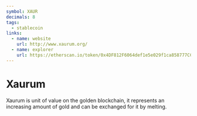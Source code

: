 ```yaml
---
symbol: XAUR
decimals: 8
tags:
  - stablecoin
links:
  - name: website
    url: http://www.xaurum.org/
  - name: explorer
    url: https://etherscan.io/token/0x4DF812F6064def1e5e029f1ca858777CC98D2D81
---
```


# Xaurum

Xaurum is unit of value on the golden blockchain, it represents an increasing amount of gold and can be exchanged for it by melting.
